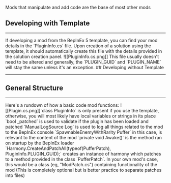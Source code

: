Mods that manipulate and add code are the base of most other mods
## Developing with Template
<hr>
If developing a mod from the BepInEx 5 template, you can find your mod details in the `PluginInfo.cs` file.
Upon creation of a solution using the template, it should automatically create this file with the details provided in the solution creation panel.
![[PluginInfo.cs.png]]
This file usually doesn't need to be altered and generally, the `PLUGIN_GUID` and `PLUGIN_NAME` will stay the same unless it's an exception.
## Developing without Template
<hr>

## General Structure
<hr>
Here's a rundown of how a basic code mod functions:
![[Plugin.cs.png]]`class PluginInfo` is only present if you use the template, otherwise, you will most likely have local variables or strings in its place
`bool _patched` is used to validate if the plugin has been loaded and patched
`ManualLogSource Log` is used to log all things related to the mod to the BepInEx console
`SpawnableEnemyWithRarity Puffer` in this case, is relevant to the content of the mod 
`private void Awake()` is the method ran on startup by the BepInEx loader
`Harmony.CreateAndPatchAll(typeof(PufferPatch), PluginInfo.PLUGIN_GUID);` creates an instance of harmony which patches to a method provided in the class `PufferPatch`. In your own mod's case, this would be a class (eg, "ModPatch.cs") containing functionality of the mod (This is completely optional but is better practice to separate patches into files)